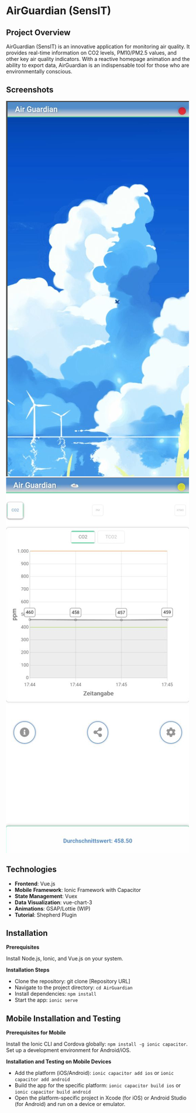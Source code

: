 # **AirGuardian (SensIT)**

## **Project Overview**

AirGuardian (SensIT) is an innovative application for monitoring air quality. It provides real-time information on CO2 levels, PM10/PM2.5 values, and other key air quality indicators. With a reactive homepage animation and the ability to export data, AirGuardian is an indispensable tool for those who are environmentally conscious.

## **Screenshots**

![Startseite](resources/homepage.png)
![Homepage](resources/diagram.png)

## **Technologies**

- **Frontend**: Vue.js
- **Mobile** **Framework**: Ionic Framework with Capacitor
- **State Management**: Vuex
- **Data Visualization**: vue-chart-3
- **Animations**: GSAP/Lottie (WIP)
- **Tutorial**: Shepherd Plugin


## **Installation**
**Prerequisites**

Install Node.js, Ionic, and Vue.js on your system.

**Installation Steps**

- Clone the repository: git clone [Repository URL]
- Navigate to the project directory: `cd AirGuardian`
- Install dependencies: `npm install`
- Start the app: ```ionic serve```


## **Mobile Installation and Testing**
**Prerequisites for Mobile**

Install the Ionic CLI and Cordova globally: `npm install -g ionic capacitor`.
Set up a development environment for Android/iOS.

**Installation and Testing on Mobile Devices**

- Add the platform (iOS/Android): `ionic capacitor add ios` or `ionic capacitor add android`
- Build the app for the specific platform: `ionic capacitor build ios` or `ionic capacitor build android`
- Open the platform-specific project in Xcode (for iOS) or Android Studio (for Android) and run on a device or emulator.
